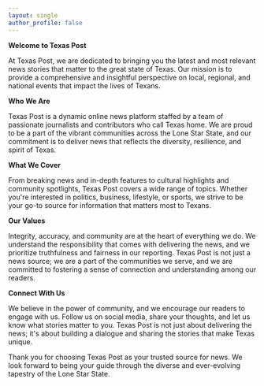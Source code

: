```yaml
---
layout: single
author_profile: false
---
```


**Welcome to Texas Post**

At Texas Post, we are dedicated to bringing you the latest and most relevant news stories that matter to the great state of Texas. Our mission is to provide a comprehensive and insightful perspective on local, regional, and national events that impact the lives of Texans.

**Who We Are**

Texas Post is a dynamic online news platform staffed by a team of passionate journalists and contributors who call Texas home. We are proud to be a part of the vibrant communities across the Lone Star State, and our commitment is to deliver news that reflects the diversity, resilience, and spirit of Texas.

**What We Cover**

From breaking news and in-depth features to cultural highlights and community spotlights, Texas Post covers a wide range of topics. Whether you're interested in politics, business, lifestyle, or sports, we strive to be your go-to source for information that matters most to Texans.

**Our Values**

Integrity, accuracy, and community are at the heart of everything we do. We understand the responsibility that comes with delivering the news, and we prioritize truthfulness and fairness in our reporting. Texas Post is not just a news source; we are a part of the communities we serve, and we are committed to fostering a sense of connection and understanding among our readers.

**Connect With Us**

We believe in the power of community, and we encourage our readers to engage with us. Follow us on social media, share your thoughts, and let us know what stories matter to you. Texas Post is not just about delivering the news; it's about building a dialogue and sharing the stories that make Texas unique.

Thank you for choosing Texas Post as your trusted source for news. We look forward to being your guide through the diverse and ever-evolving tapestry of the Lone Star State.
